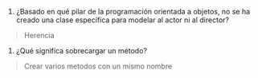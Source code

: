 1. ¿Basado en qué pilar de la programación orientada a objetos, no se ha creado una clase específica para modelar al actor ni al director?
> Herencia
1. ¿Qué significa sobrecargar un método?
> Crear varios metodos con un mismo nombre 